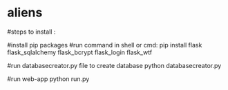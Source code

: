 # aliens

#steps to install :

#install pip packages 
#run command in shell or cmd:
pip install flask flask_sqlalchemy  flask_bcrypt flask_login flask_wtf

#run databasecreator.py file to create database
python databasecreator.py

#run web-app 
python run.py
